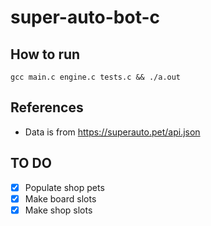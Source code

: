 # super-auto-bot-c

## How to run

```
gcc main.c engine.c tests.c && ./a.out
```

## References

- Data is from https://superauto.pet/api.json

## TO DO

- [x] Populate shop pets
- [x] Make board slots
- [x] Make shop slots
